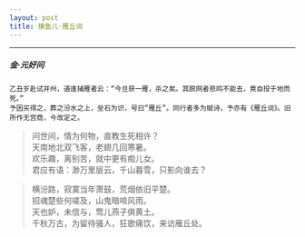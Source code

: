 ```yaml
---
layout: post
title: 摸鱼儿·雁丘词
---
```

-----
#####  金·元好问
`乙丑岁赴试并州，道逢捕雁者云：“今旦获一雁，杀之矣。其脱网者悲鸣不能去，竟自投于地而死。” `  
`予因买得之，葬之汾水之上，垒石为识，号曰“雁丘”。同行者多为赋诗，予亦有《雁丘词》。旧所作无宫商，今改定之。`

> 问世间，情为何物，直教生死相许？  
> 天南地北双飞客，老翅几回寒暑。  
> 欢乐趣，离别苦，就中更有痴儿女。  
> 君应有语：渺万里层云，千山暮雪，只影向谁去？  

> 横汾路，寂寞当年萧鼓，荒烟依旧平楚。  
> 招魂楚些何嗟及，山鬼暗啼风雨。  
> 天也妒，未信与，莺儿燕子俱黄土。  
> 千秋万古，为留待骚人，狂歌痛饮，来访雁丘处。
